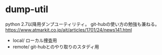 # dump-util
python 2.7以降用ダンプユーティリティ。
git-hubの使い方の勉強も兼ねる。
https://www.atmarkit.co.jp/ait/articles/1701/24/news141.html

- local/ ローカル捜査用
- remote/ git-hubとのやり取りのスタディ用
